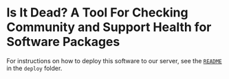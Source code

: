 # Is It Dead?  A Tool For Checking Community and Support Health for Software PackagesFor instructions on how to deploy this software to ourserver, see the [`README`](deploy/README.md) in the `deploy`folder.